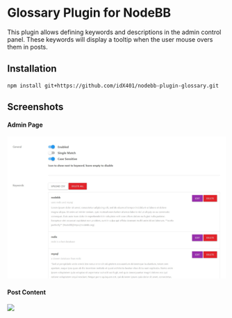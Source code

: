 # Glossary Plugin for NodeBB

This plugin allows defining keywords and descriptions in the admin control panel. These keywords will display a tooltip when the user mouse overs them in posts.

## Installation

    npm install git+https://github.com/idX401/nodebb-plugin-glossary.git

## Screenshots
#### Admin Page
![](https://github.com/NodeBB/nodebb-plugin-glossary/blob/main/screenshot1.jpg)

#### Post Content
![](https://github.com/NodeBB/nodebb-plugin-glossary/blob/main/screenshot2.jpg)

